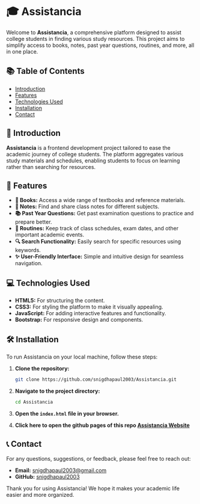 # 🎓 Assistancia

Welcome to **Assistancia**, a comprehensive platform designed to assist college students in finding various study resources. This project aims to simplify access to books, notes, past year questions, routines, and more, all in one place.

## 📚 Table of Contents
- [Introduction](#introduction)
- [Features](#features)
- [Technologies Used](#technologies-used)
- [Installation](#installation)
- [Contact](#contact)

## 🌟 Introduction

**Assistancia** is a frontend development project tailored to ease the academic journey of college students. The platform aggregates various study materials and schedules, enabling students to focus on learning rather than searching for resources.

## 🚀 Features

- **📖 Books:** Access a wide range of textbooks and reference materials.
- **📝 Notes:** Find and share class notes for different subjects.
- **📚 Past Year Questions:** Get past examination questions to practice and prepare better.
- **📅 Routines:** Keep track of class schedules, exam dates, and other important academic events.
- **🔍 Search Functionality:** Easily search for specific resources using keywords.
- **✨ User-Friendly Interface:** Simple and intuitive design for seamless navigation.

## 💻 Technologies Used

- **HTML5:** For structuring the content.
- **CSS3:** For styling the platform to make it visually appealing.
- **JavaScript:** For adding interactive features and functionality.
- **Bootstrap:** For responsive design and components.

## 🛠 Installation

To run Assistancia on your local machine, follow these steps:

1. **Clone the repository:**
    ```bash
    git clone https://github.com/snigdhapaul2003/Assistancia.git
    ```

2. **Navigate to the project directory:**
    ```bash
    cd Assistancia
    ```

3. **Open the `index.html` file in your browser.**
4. **Click here to open the github pages of this repo [Assistancia Website](https://sambitmallick2003.github.io/Assistancia/)**


## 📞 Contact

For any questions, suggestions, or feedback, please feel free to reach out:

- **Email:** snigdhapaul2003@gmail.com
- **GitHub:** [snigdhapaul2003](https://github.com/snigdhapaul2003)

Thank you for using Assistancia! We hope it makes your academic life easier and more organized.
